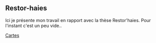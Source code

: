 ## Restor-haies
Ici je présente mon travail en rapport avec la thèse Restor'haies.
Pour l'instant c'est un peu vide..

<a href="cartes/" target="_blank" rel="noopener noreferrer">Cartes</a>

